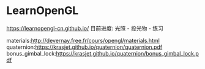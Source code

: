 # LearnOpenGL

https://learnopengl-cn.github.io/
目前进度: 光照 - 投光物 - 练习

materials:http://devernay.free.fr/cours/opengl/materials.html
quaternion:https://krasjet.github.io/quaternion/quaternion.pdf
bonus_gimbal_lock:https://krasjet.github.io/quaternion/bonus_gimbal_lock.pdf